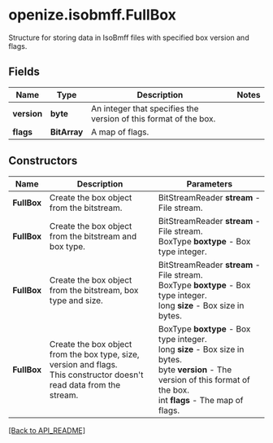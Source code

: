 # openize.isobmff.FullBox

Structure for storing data in IsoBmff files with specified box version and flags.

## Fields

Name | Type | Description | Notes
------------ | ------------- | ------------- | -------------
**version** | **byte** | An integer that specifies the version of this format of the box. | 
**flags** | **BitArray** | A map of flags. | 

## Constructors

Name | Description | Parameters
------------ | ------------- | -------------
**FullBox** | Create the box object from the bitstream. | BitStreamReader **stream** - File stream.
**FullBox** | Create the box object from the bitstream and box type. | BitStreamReader **stream** - File stream.<br />BoxType **boxtype** - Box type integer.
**FullBox** | Create the box object from the bitstream, box type and size. | BitStreamReader **stream** - File stream.<br />BoxType **boxtype** - Box type integer.<br />long **size** - Box size in bytes.
**FullBox** | Create the box object from the box type, size, version and flags.<br />This constructor doesn't read data from the stream. | BoxType **boxtype** - Box type integer.<br />long **size** - Box size in bytes.<br />byte **version** - The version of this format of the box.<br />int **flags** - The map of flags.

[[Back to API_README]](API_README.md)